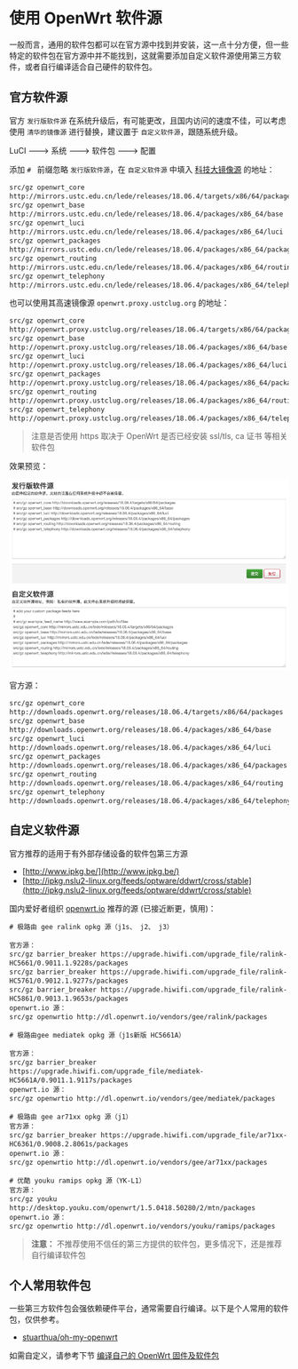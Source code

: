 # 使用 OpenWrt 软件源

一般而言，通用的软件包都可以在官方源中找到并安装，这一点十分方便，但一些特定的软件包在官方源中并不能找到，这就需要添加自定义软件源使用第三方软件，或者自行编译适合自己硬件的软件包。

## 官方软件源

官方 `发行版软件源` 在系统升级后，有可能更改，且国内访问的速度不佳，可以考虑使用 `清华的镜像源` 进行替换，建议置于 `自定义软件源`，跟随系统升级。

LuCI ---> 系统 ---> 软件包 ---> 配置

添加 `# ` 前缀忽略 `发行版软件源`，在 `自定义软件源` 中填入 [科技大镜像源](https://mirrors.ustc.edu.cn/help/lede.html) 的地址：

```
src/gz openwrt_core http://mirrors.ustc.edu.cn/lede/releases/18.06.4/targets/x86/64/packages
src/gz openwrt_base http://mirrors.ustc.edu.cn/lede/releases/18.06.4/packages/x86_64/base
src/gz openwrt_luci http://mirrors.ustc.edu.cn/lede/releases/18.06.4/packages/x86_64/luci
src/gz openwrt_packages http://mirrors.ustc.edu.cn/lede/releases/18.06.4/packages/x86_64/packages
src/gz openwrt_routing http://mirrors.ustc.edu.cn/lede/releases/18.06.4/packages/x86_64/routing
src/gz openwrt_telephony http://mirrors.ustc.edu.cn/lede/releases/18.06.4/packages/x86_64/telephony
```

也可以使用其高速镜像源 `openwrt.proxy.ustclug.org` 的地址：

```
src/gz openwrt_core http://openwrt.proxy.ustclug.org/releases/18.06.4/targets/x86/64/packages
src/gz openwrt_base http://openwrt.proxy.ustclug.org/releases/18.06.4/packages/x86_64/base
src/gz openwrt_luci http://openwrt.proxy.ustclug.org/releases/18.06.4/packages/x86_64/luci
src/gz openwrt_packages http://openwrt.proxy.ustclug.org/releases/18.06.4/packages/x86_64/packages
src/gz openwrt_routing http://openwrt.proxy.ustclug.org/releases/18.06.4/packages/x86_64/routing
src/gz openwrt_telephony http://openwrt.proxy.ustclug.org/releases/18.06.4/packages/x86_64/telephony
```

> 注意是否使用 https 取决于 OpenWrt 是否已经安装 ssl/tls, ca 证书 等相关软件包

效果预览：

![](https://raw.githubusercontent.com/stuarthua/PicGo/master/oh-my-openwrt/Snipaste_2019-09-08_15-54-49.png)

官方源：

```
src/gz openwrt_core http://downloads.openwrt.org/releases/18.06.4/targets/x86/64/packages
src/gz openwrt_base http://downloads.openwrt.org/releases/18.06.4/packages/x86_64/base
src/gz openwrt_luci http://downloads.openwrt.org/releases/18.06.4/packages/x86_64/luci
src/gz openwrt_packages http://downloads.openwrt.org/releases/18.06.4/packages/x86_64/packages
src/gz openwrt_routing http://downloads.openwrt.org/releases/18.06.4/packages/x86_64/routing
src/gz openwrt_telephony http://downloads.openwrt.org/releases/18.06.4/packages/x86_64/telephony
```

## 自定义软件源

官方推荐的适用于有外部存储设备的软件包第三方源

* [http://www.ipkg.be/](http://www.ipkg.be/)
* [http://ipkg.nslu2-linux.org/feeds/optware/ddwrt/cross/stable](http://ipkg.nslu2-linux.org/feeds/optware/ddwrt/cross/stable)

国内爱好者组织 [openwrt.io](https://openwrt.io) 推荐的源 (已接近断更，慎用)：

```
# 极路由 gee ralink opkg 源（j1s、 j2、 j3）

官方源：
src/gz barrier_breaker https://upgrade.hiwifi.com/upgrade_file/ralink-HC5661/0.9011.1.9228s/packages
src/gz barrier_breaker https://upgrade.hiwifi.com/upgrade_file/ralink-HC5761/0.9012.1.9277s/packages
src/gz barrier_breaker https://upgrade.hiwifi.com/upgrade_file/ralink-HC5861/0.9013.1.9653s/packages
openwrt.io 源：
src/gz openwrtio http://dl.openwrt.io/vendors/gee/ralink/packages

# 极路由gee mediatek opkg 源（j1s新版 HC5661A）

官方源：
src/gz barrier_breaker https://upgrade.hiwifi.com/upgrade_file/mediatek-HC5661A/0.9011.1.9117s/packages
openwrt.io 源：
src/gz openwrtio http://dl.openwrt.io/vendors/gee/mediatek/packages

# 极路由 gee ar71xx opkg 源（j1）
官方源：
src/gz barrier_breaker https://upgrade.hiwifi.com/upgrade_file/ar71xx-HC6361/0.9008.2.8061s/packages
openwrt.io 源：
src/gz openwrtio http://dl.openwrt.io/vendors/gee/ar71xx/packages

# 优酷 youku ramips opkg 源（YK-L1）
官方源：
src/gz youku http://desktop.youku.com/openwrt/1.5.0418.50280/2/mtn/packages
openwrt.io 源：
src/gz openwrtio http://dl.openwrt.io/vendors/youku/ramips/packages
```

> **注意：** 不推荐使用不信任的第三方提供的软件包，更多情况下，还是推荐自行编译软件包

## 个人常用软件包

一些第三方软件包会强依赖硬件平台，通常需要自行编译。以下是个人常用的软件包，仅供参考。

* [stuarthua/oh-my-openwrt](https://github.com/stuarthua/oh-my-openwrt/)

如需自定义，请参考下节 [编译自己的 OpenWrt 固件及软件包](https://stuarthua.github.io/oh-my-openwrt/mybook/make-my/make-my-openwrt.html)